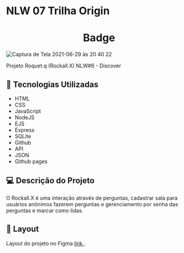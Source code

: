# NLW 07 Trilha Origin

<h1 align="center">
Badge
</h1>

![Captura de Tela 2021-06-29 às 20 40 22](https://user-images.githubusercontent.com/7409421/123881048-47af9b00-d91a-11eb-98e7-73616d5969b3.png)


Projeto Roquet.q (Rockall.X)  NLW#6 - Discover

## 🚀 Tecnologias Utilizadas


- HTML
- CSS
- JavaScript
- NodeJS
- EJS
- Express
- SQLite
- Github
- API
- JSON
- Github pages

## 💻 Descrição do Projeto

O Rockall.X é uma interação através de perguntas, cadastrar sala para usuários anônimos fazerem perguntas e gerenciamento por senha das perguntas e marcar como lidas.

## 🔖 Layout

Layout do projeto no Figma [ link ](https://www.figma.com/community/file/1031698737363668691).
